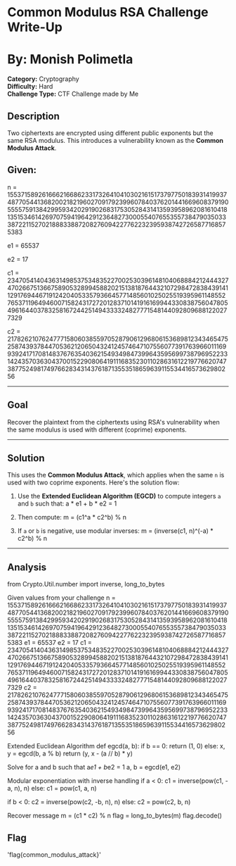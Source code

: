 # Common Modulus RSA Challenge Write-Up
# By: Monish Polimetla
**Category:** Cryptography  
**Difficulty:** Hard  
**Challenge Type:** CTF Challenge made by Me 

## Description

Two ciphertexts are encrypted using different public exponents but the same RSA modulus. This introduces a vulnerability known as the **Common Modulus Attack**.

## Given:
n = 155371589261666216686233173264104103021615173797750183931419937487705441368200218219602709179239960784037620144166960837919055557591384299593420291902683175305284314135939589620816104181351534614269707594196429123648273000554076553557384790350333872211527021888338872082760942277622323959387427265877168575383

e1 = 65537

e2 = 17

c1 = 23470541404363149853753483522700253039614810406888421244432747026675136675890532899458820215138187644321072984728384391411291769446719124204053357936645771485601025025519395961148552765371196494600715824317272012837101419161699443308387560478054961644037832581672442514943333248277715481440928096881220277329

c2 = 2178262107624777158060385597052879061296806153689812343465475258743937844705362120650432412457464710755607739176396601116993924171708148376763540362154934984739964359569973879695223314243570363043700152290806419111683523011028631612219776620747387752498174976628343143761871355351865963911553441657362980256

---

## Goal

Recover the plaintext from the ciphertexts using RSA's vulnerability when the same modulus is used with different (coprime) exponents.

---

## Solution

This uses the **Common Modulus Attack**, which applies when the same `n` is used with two coprime exponents. Here's the solution flow:

1. Use the **Extended Euclidean Algorithm (EGCD)** to compute integers `a` and `b` such that: a * e1 + b * e2 = 1



2. Then compute: m = (c1^a * c2^b) % n


  
3. If `a` or `b` is negative, use modular inverses: m = (inverse(c1, n)^(-a) * c2^b) % n


   
---

## Analysis

from Crypto.Util.number import inverse, long_to_bytes

 Given values from your challenge
n = 155371589261666216686233173264104103021615173797750183931419937487705441368200218219602709179239960784037620144166960837919055557591384299593420291902683175305284314135939589620816104181351534614269707594196429123648273000554076553557384790350333872211527021888338872082760942277622323959387427265877168575383
e1 = 65537
e2 = 17
c1 = 23470541404363149853753483522700253039614810406888421244432747026675136675890532899458820215138187644321072984728384391411291769446719124204053357936645771485601025025519395961148552765371196494600715824317272012837101419161699443308387560478054961644037832581672442514943333248277715481440928096881220277329
c2 = 2178262107624777158060385597052879061296806153689812343465475258743937844705362120650432412457464710755607739176396601116993924171708148376763540362154934984739964359569973879695223314243570363043700152290806419111683523011028631612219776620747387752498174976628343143761871355351865963911553441657362980256

 Extended Euclidean Algorithm
def egcd(a, b):
    if b == 0:
        return (1, 0)
    else:
        x, y = egcd(b, a % b)
        return (y, x - (a // b) * y)

 Solve for a and b such that a*e1 + b*e2 = 1
a, b = egcd(e1, e2)

 Modular exponentiation with inverse handling
if a < 0:
    c1 = inverse(pow(c1, -a, n), n)
else:
    c1 = pow(c1, a, n)

if b < 0:
    c2 = inverse(pow(c2, -b, n), n)
else:
    c2 = pow(c2, b, n)

 Recover message
m = (c1 * c2) % n
flag = long_to_bytes(m)
flag.decode()

## Flag
'flag{common_modulus_attack}'
